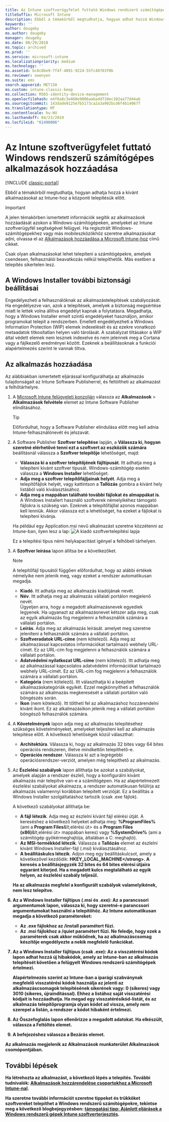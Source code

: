 ```yaml
---
title: Az Intune szoftverügyfelet futtató Windows rendszerű számítógépes alkalmazások hozzáadása
titleSuffix: Microsoft Intune
description: Ebből a témakörből megtudhatja, hogyan adhat hozzá Windows rendszerű számítógépes alkalmazásokat az Intune-hoz a központi telepítésük előtt.
keywords: ''
author: dougeby
ms.author: dougeby
manager: dougeby
ms.date: 08/29/2018
ms.topic: archived
ms.prod: ''
ms.service: microsoft-intune
ms.localizationpriority: medium
ms.technology: ''
ms.assetid: bc8c8be9-7f4f-4891-9224-55fc40703f0b
ms.reviewer: owenyen
ms.suite: ems
search.appverid: MET150
ms.custom: intune-classic-keep
ms.collection: M365-identity-device-management
ms.openlocfilehash: e4f6a8c3e460e9806aabadd710ec102aa77d44ab
ms.sourcegitcommit: 143dade9125e7b5173ca2a3a902bcd6f4b14067f
ms.translationtype: MT
ms.contentlocale: hu-HU
ms.lasthandoff: 04/23/2019
ms.locfileid: "61490806"
---
```

# <a name="add-apps-for-windows-pcs-that-run-the-intune-software-client"></a>Az Intune szoftverügyfelet futtató Windows rendszerű számítógépes alkalmazások hozzáadása

[!INCLUDE [classic-portal](includes/classic-portal.md)]

Ebből a témakörből megtudhatja, hogyan adhatja hozzá a kívánt alkalmazásokat az Intune-hoz a központi telepítésük előtt.

> [!IMPORTANT]
> A jelen témakörben ismertetett információk segítik az alkalmazások hozzáadását azokon a Windows-számítógépeken, amelyeket az Intune szoftverügyfél segítségével felügyel. Ha regisztrált Windows-számítógépekhez vagy más mobileszközökhöz szeretne alkalmazásokat adni, olvassa el az [Alkalmazások hozzáadása a Microsoft Intune-hoz](apps-add.md) című cikket.

Csak olyan alkalmazásokat lehet telepíteni a számítógépekre, amelyek csendesen, felhasználói beavatkozás nélkül telepíthetők. Más esetben a telepítés sikertelen lesz.

## <a name="additional-security-settings-for-windows-installer"></a>A Windows Installer további biztonsági beállításai
Engedélyezheti a felhasználóknak az alkalmazástelepítések szabályozását. Ha engedélyezve van, azok a telepítések, amelyek a biztonság megsértése miatt le lettek volna állítva engedélyt kapnak a folytatásra. Megadhatja, hogy a Windows Installer emelt szintű engedélyeket használjon, amikor programokat telepít a rendszerben. Emellett engedélyezheti a Windows Information Protection (WIP) elemek indexelését és az ezekre vonatkozó metaadatok titkosítatlan helyen való tárolását. A szabályzat tiltásakor a WIP által védett elemek nem lesznek indexelve és nem jelennek meg a Cortana vagy a fájlkezelő eredményei között. Ezeknek a beállításoknak a funkciói alapértelmezés szerint le vannak tiltva. 

## <a name="add-the-app"></a>Az alkalmazás hozzáadása
Az alábbiakban ismertetett eljárással konfigurálhatja az alkalmazás tulajdonságait az Intune Software Publisherrel, és feltöltheti az alkalmazást a felhőtárhelyre.

1. A [Microsoft Intune felügyeleti konzolján](https://manage.microsoft.com) válassza az **Alkalmazások** &gt; **Alkalmazások felvétele** elemet az Intune Software Publisher elindításához.

   > [!TIP]
   > Előfordulhat, hogy a Software Publisher elindulása előtt meg kell adnia Intune-felhasználónevét és jelszavát.

2. A Software Publisher **Szoftver telepítése** lapján, a **Válassza ki, hogyan szeretné elérhetővé tenni ezt a szoftvert az eszközök számára** beállításnál válassza a **Szoftver telepítője** lehetőséget, majd:

   - **Válassza ki a szoftver telepítőjének fájltípusát**. Itt adhatja meg a telepíteni kívánt szoftver típusát. Windows-számítógép esetén válassza a **Windows Installer** lehetőséget.
   - **Adja meg a szoftver telepítőfájljainak helyét**. Adja meg a telepítőfájlok helyét, vagy kattintson a **Tallózás** gombra a kívánt hely listából való kiválasztásához.
   - **Adja meg a mappában található további fájlokat és almappákat is**. A Windows Installert használó szoftverek némelyikéhez támogató fájlokra is szükség van. Ezeknek a telepítőfájllal azonos mappában kell lenniük. Akkor válassza ezt a lehetőséget, ha ezeket a fájlokat is telepíteni kívánja.

   Ha például egy Application.msi nevű alkalmazást szeretne közzétenni az Intune-ban, ilyen lesz a lap: ![A kiadó szoftvertelepítési lapja](media/publisher-for-pc.png)

   Ez a telepítési típus némi helykapacitást igényel a felhőbeli tárhelyen.

3. A **Szoftver leírása** lapon állítsa be a következőket.

   > [!NOTE]
   > A telepítőfájl típusától függően előfordulhat, hogy az alábbi értékek némelyike nem jelenik meg, vagy ezeket a rendszer automatikusan megadja.

   - **Kiadó**. Itt adhatja meg az alkalmazás kiadójának nevét.
   - **Név**. Itt adhatja meg az alkalmazás vállalati portálon megjelenő nevét.<br />Ügyeljen arra, hogy a megadott alkalmazásnevek egyediek legyenek. Ha ugyanazt az alkalmazásnevet kétszer adja meg, csak az egyik alkalmazás fog megjelenni a felhasználók számára a vállalati portálon.
   - **Leírás**. Adja meg az alkalmazás leírását. amelyet meg szeretne jeleníteni a felhasználók számára a vállalati portálon.
   - **Szoftveradatok URL-címe** (nem kötelező). Adja meg az alkalmazással kapcsolatos információkat tartalmazó webhely URL-címét. Ez az URL-cím fog megjelenni a felhasználók számára a vállalati portálon.
   - **Adatvédelmi nyilatkozat URL-címe** (nem kötelező). Itt adhatja meg az alkalmazással kapcsolatos adatvédelmi információkat tartalmazó webhely URL-címét. Ez az URL-cím fog megjelenni a felhasználók számára a vállalati portálon.
   - **Kategória** (nem kötelező). Itt választhatja ki a beépített alkalmazáskategóriák egyikét. Ezzel megkönnyítheti a felhasználók számára az alkalmazás megkeresését a vállalati portálon való böngészés során.
   - **Ikon** (nem kötelező). Itt töltheti fel az alkalmazáshoz hozzárendelni kívánt ikont. Ez az alkalmazásikon jelenik meg a vállalati portálon böngésző felhasználók számára.

4. A **Követelmények** lapon adja meg az alkalmazás telepítéséhez szükséges követelményeket, amelyeket teljesíteni kell az alkalmazás telepítése előtt. A következő lehetőségek közül választhat:

   - **Architektúra**. Válassza ki, hogy az alkalmazás 32 bites vagy 64 bites operációs rendszeren, illetve mindkettőn telepíthető-e.
   - **Operációs rendszer**. Válassza ki azt a legrégebbi operációsrendszer-verziót, amelyen még telepíthető az alkalmazás.

5. Az **Észlelési szabályok** lapon állíthatja be azokat a szabályokat, amelyek alapján a rendszer észleli, hogy a konfigurálni kívánt alkalmazás már telepítve van-e a számítógépen. Ha az alapértelmezett észlelési szabályokat alkalmazza, a rendszer automatikusan felülírja az alkalmazás valamennyi korábban telepített verzióját. Ez a beállítás a Windows Installer szolgáltatáshoz tartozik (csak .exe fájlok).

   A következő szabályokat állíthatja be:
   - **A fájl létezik**. Adja meg az észlelni kívánt fájl elérési útját. A kereséshez a következő helyeket adhatja meg: **%ProgramFiles%** (ami a **Program Files**\&lt;elérési út&gt; és a **Program Files (x86)**\&lt;elérési út&gt; mappában keres) vagy **%SystemDrive%** (ami a számítógép gyökérmeghajtója, általában a C: meghajtó).
   - **Az MSI-termékkód létezik**. Válassza a **Tallózás** elemet az észlelni kívánt Windows Installer-fájl (.msi) kiválasztásához.
   - <strong>A beállításkulcs létezik</strong>. Adjon meg egy beállításkulcsot, amely a következővel kezdődik: <strong>HKEY_LOCAL_MACHINE\</strong>. A keresés a beállításjegyzék 32 bites és 64 bites elérési útjaira egyaránt kiterjed. Ha a megadott kulcs megtalálható az egyik helyen, az észlelési szabály teljesül.

   Ha az alkalmazás megfelel a konfigurált szabályok valamelyikének, nem lesz telepítve.

6. Az a **Windows Installer** fájltípus (.msi és .exe): Az a **parancssori argumentumok** lapon, válassza ki, hogy szeretné-e parancssori argumentumokat használni a telepítőhöz.
   Az Intune automatikusan megadja a következő paramétereket:
   - Az .exe fájlokhoz az **/install** paramétert fűzi.
   - Az .msi fájlokhoz a **/quiet** paramétert fűzi.
   Ne feledje, hogy ezek a paraméterek csak akkor működnek, ha az alkalmazáscsomag készítője engedélyezte a nekik megfelelő funkciókat.

7. Az a **Windows Installer** fájltípus (csak .exe): Az a **visszatérési kódok** lapon adhat hozzá új hibakódok, amely az Intune-ban az alkalmazás telepítését követően a felügyelt Windows rendszerű számítógépek értelmezi.

   Alapértelmezés szerint az Intune-ban a iparági szabványnak megfelelő visszatérési kódok használja az jelenti az alkalmazáscsomagok telepítésének sikerének vagy: **0** (sikeres) vagy **3010** (sikeres, újraindítással). Ehhez a listához saját visszatérési kódjait is hozzáadhatja. Ha megad egy visszatérésikód-listát, és az alkalmazás telepítőprogramja olyan kódot ad vissza, amely nem szerepel a listán, a rendszer a kódot hibaként értelmezi.

8. Az **Összefoglalás** lapon ellenőrizze a megadott adatokat. Ha elkészült, válassza a **Feltöltés** elemet.

9. A befejezéshez válassza a **Bezárás** elemet.

Az alkalmazás megjelenik az **Alkalmazások** munkaterület **Alkalmazások** csomópontjában.

## <a name="next-steps"></a>További lépések

Ha létrehozta az alkalmazást, a következő lépés a telepítés. További tudnivalók: [Alkalmazások hozzárendelése csoportokhoz a Microsoft Intune-nal](apps-deploy.md).

Ha szeretne további információt szeretne tippeket és trükköket szoftvereket telepíthet a Windows rendszerű számítógépekre, tekintse meg a következő blogbejegyzésben: [támogatási tipp: Ajánlott eljárások a Windows rendszerű gépek Intune szoftverterjesztés](https://blogs.technet.microsoft.com/intunesupport/2016/06/13/support-tip-best-practices-for-intune-software-distribution-to-pcs/).

